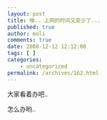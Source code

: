 ```yaml
---
layout: post
title: 唉.. 上网的时间又变少了...
published: true
author: moli
comments: true
date: 2008-12-12 12:12:00
tags: [ ]
categories:
    - uncategorized
permalink: /archives/162.html
---
```

大家看着办吧..

怎么办哟..